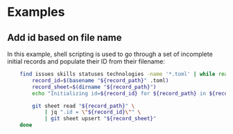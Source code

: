 # Examples

## Add id based on file name

In this example, shell scripting is used to go through a set of incomplete initial records and populate their ID from their filename:

```bash
    find issues skills statuses technologies -name '*.toml' | while read record_path; do
        record_id=$(basename "${record_path}" .toml)
        record_sheet=$(dirname "${record_path}")
        echo "Initializing id=${record_id} for ${record_path} in ${record_sheet}"

        git sheet read "${record_path}" \
            | jq ".id = \"${record_id}\"" \
            | git sheet upsert "${record_sheet}"
    done
```
